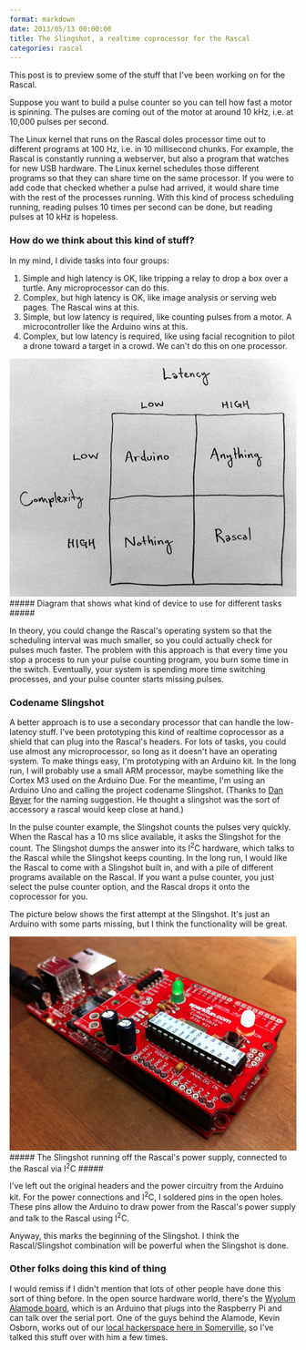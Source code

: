 ```yaml
---
format: markdown
date: 2013/05/13 00:00:00
title: The Slingshot, a realtime coprocessor for the Rascal
categories: rascal
---
```


This post is to preview some of the stuff that I've been working on for the Rascal.

Suppose you want to build a pulse counter so you can tell how fast a motor is spinning. The pulses are coming out of the motor at around 10 kHz, i.e. at 10,000 pulses per second.

The Linux kernel that runs on the Rascal doles processor time out to different programs at 100 Hz, i.e. in 10 millisecond chunks. For example, the Rascal is constantly running a webserver, but also a program that watches for new USB hardware. The Linux kernel schedules those different programs so that they can share time on the same processor. If you were to add code that checked whether a pulse had arrived, it would share time with the rest of the processes running. With this kind of process scheduling running, reading pulses 10 times per second can be done, but reading pulses at 10 kHz is hopeless.

### How do we think about this kind of stuff? ###

In my mind, I divide tasks into four groups:

1. Simple and high latency is OK, like tripping a relay to drop a box over a turtle. Any microprocessor can do this.
2. Complex, but high latency is OK, like image analysis or serving web pages. The Rascal wins at this.
3. Simple, but low latency is required, like counting pulses from a motor. A microcontroller like the Arduino wins at this.
4. Complex, but low latency is required, like using facial recognition to pilot a drone toward a target in a crowd. We can't do this on one processor.

<img src="/img/latency-vs-complexity-2013-05-13.jpg">
##### Diagram that shows what kind of device to use for different tasks #####

In theory, you could change the Rascal's operating system so that the scheduling interval was much smaller, so you could actually check for pulses much faster. The problem with this approach is that every time you stop a process to run your pulse counting program, you burn some time in the switch. Eventually, your system is spending more time switching processes, and your pulse counter starts missing pulses.

### Codename Slingshot ###

A better approach is to use a secondary processor that can handle the low-latency stuff. I've been prototyping this kind of realtime coprocessor as a shield that can plug into the Rascal's headers. For lots of tasks, you could use almost any microprocessor, so long as it doesn't have an operating system. To make things easy, I'm prototyping with an Arduino kit. In the long run, I will probably use a small ARM processor, maybe something like the Cortex M3 used on the Arduino Due. For the meantime, I'm using an Arduino Uno and calling the project codename Slingshot. (Thanks to [Dan Beyer][1] for the naming suggestion. He thought a slingshot was the sort of accessory a rascal would keep close at hand.)

In the pulse counter example, the Slingshot counts the pulses very quickly. When the Rascal has a 10 ms slice available, it asks the Slingshot for the count. The Slingshot dumps the answer into its I<sup>2</sup>C hardware, which talks to the Rascal while the Slingshot keeps counting. In the long run, I would like the Rascal to come with a Slingshot built in, and with a pile of different programs available on the Rascal. If you want a pulse counter, you just select the pulse counter option, and the Rascal drops it onto the coprocessor for you.

The picture below shows the first attempt at the Slingshot. It's just an Arduino with some parts missing, but I think the functionality will be great.

<img src="/img/slingshot-prototype-2013-05-13.jpg">
##### The Slingshot running off the Rascal's power supply, connected to the Rascal via I<sup>2</sup>C #####

I've left out the original headers and the power circuitry from the Arduino kit. For the power connections and I<sup>2</sup>C, I soldered pins in the open holes. These pins allow the Arduino to draw power from the Rascal's power supply and talk to the Rascal using I<sup>2</sup>C.

Anyway, this marks the beginning of the Slingshot. I think the Rascal/Slingshot combination will be powerful when the Slingshot is done.

### Other folks doing this kind of thing ###

I would remiss if I didn't mention that lots of other people have done this sort of thing before. In the open source hardware world, there's the [Wyolum Alamode board][2], which is an Arduino that plugs into the Raspberry Pi and can talk over the serial port. One of the guys behind the Alamode, Kevin Osborn, works out of our [local hackerspace here in Somerville][3], so I've talked this stuff over with him a few times.

[1]: http://newamericanpublicart.com/index.html
[2]: http://www.seeedstudio.com/depot/alamode-arduino-compatible-raspberry-pi-plate-p-1285.html
[3]: http://artisansasylum.com